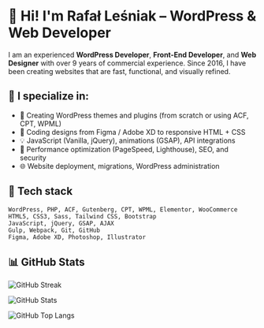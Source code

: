 # 👋 Hi! I'm Rafał Leśniak – WordPress & Web Developer

I am an experienced **WordPress Developer**, **Front-End Developer**, and **Web Designer** with over 9 years of commercial experience. Since 2016, I have been creating websites that are fast, functional, and visually refined.

## 💼 I specialize in:

- 🔧 Creating WordPress themes and plugins (from scratch or using ACF, CPT, WPML)
- 🎨 Coding designs from Figma / Adobe XD to responsive HTML + CSS
- 💡 JavaScript (Vanilla, jQuery), animations (GSAP), API integrations
- 🚀 Performance optimization (PageSpeed, Lighthouse), SEO, and security
- 🌐 Website deployment, migrations, WordPress administration

## 🧰 Tech stack

```text
WordPress, PHP, ACF, Gutenberg, CPT, WPML, Elementor, WooCommerce
HTML5, CSS3, Sass, Tailwind CSS, Bootstrap
JavaScript, jQuery, GSAP, AJAX
Gulp, Webpack, Git, GitHub
Figma, Adobe XD, Photoshop, Illustrator
```

## 📊 GitHub Stats

![GitHub Streak](https://streak-stats.demolab.com?user=lesniakr&theme=radical&card_width=500")

![GitHub Stats](https://github-readme-stats.vercel.app/api?username=lesniakr&show_icons=true&include_all_commits=true&theme=radical&rank_icon=github&custom_title=GitHub%20Stats%20(public%20repositories)&card_width=500)

![GitHub Top Langs](https://github-readme-stats.vercel.app/api/top-langs/?username=lesniakr&theme=radical&layout=compact&custom_title=Most%20Used%20Languages%20(public%20repositories)&card_width=500)
